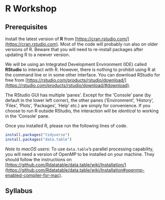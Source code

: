 # R Workshop

## Prerequisites

Install the latest version of **R** from [https://cran.rstudio.com/](https://cran.rstudio.com). Most of the code will probably run also on older versions of R. Beware that you will need to re-install packages after updating R to a newver version.

We will be using an Integrated Development Environment (IDE) called **RStudio** to interact with R. However, there is nothing to prohibit using R at the command line or in some other interface. You can download RStudio for free from [https://rstudio.com/products/rstudio/download/](https://rstudio.com/products/rstudio/download/#download).

The RStudio GUI has multiple ‘panes’. Except for the ‘Console’ pane (by default in the lower left corner), the other panes (‘Environment’, ‘History’, ‘Files’, ‘Plots’, ‘Packages’, ‘Help’ etc.) are simply for convenience. If you choose to run R outside RStudio, the interaction will be _identical_ to working in the ‘Console’ pane.

Once you installed R, please run the following lines of code.

``` r
install.packages("tidyverse")
install.packages("data.table")
```

_Note to macOS users:_ To use `data.table`’s parallel processing capability, you will need a version of OpenMP to be installed on your machine. They should follow the instructions on [https://github.com/Rdatatable/data.table/wiki/Installation/](https://github.com/Rdatatable/data.table/wiki/Installation#openmp-enabled-compiler-for-mac).

## Syllabus

